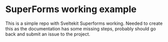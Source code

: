 # SuperForms working example

This is a simple repo with Sveltekit Superforms working.  Needed to create this as the documentation has some missing steps, probably should go back and submit an issue to the project.